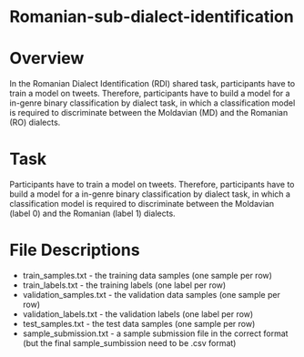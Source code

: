 # Romanian-sub-dialect-identification

# Overview
In the Romanian Dialect Identification (RDI) shared task, participants have to train a model on tweets. Therefore, participants have to build a model for a in-genre binary classification by dialect task, in which a classification model is required to discriminate between the Moldavian (MD) and the Romanian (RO) dialects.

# Task
Participants have to train a model on tweets. Therefore, participants have to build a model for a in-genre binary classification by dialect task, in which a classification model is required to discriminate between the Moldavian (label 0) and the Romanian (label 1) dialects.

# File Descriptions
- train_samples.txt - the training data samples (one sample per row)
- train_labels.txt - the training labels (one label per row)
- validation_samples.txt - the validation data samples (one sample per row)
- validation_labels.txt - the validation labels (one label per row)
- test_samples.txt - the test data samples (one sample per row)
- sample_submission.txt - a sample submission file in the correct format (but the final sample_sumbission need to be .csv format)
